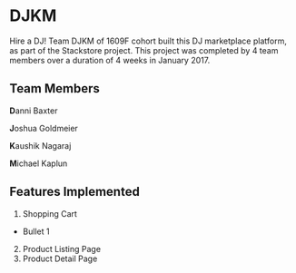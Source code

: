 # DJKM

Hire a DJ! Team DJKM of 1609F cohort built this DJ marketplace platform, as part of the Stackstore project. This project was completed by 4 team members over a duration of 4 weeks in January 2017.


## Team Members

**D**anni Baxter

**J**oshua Goldmeier

**K**aushik Nagaraj

**M**ichael Kaplun

## Features Implemented

1. Shopping Cart
* Bullet 1
2. Product Listing Page
3. Product Detail Page

